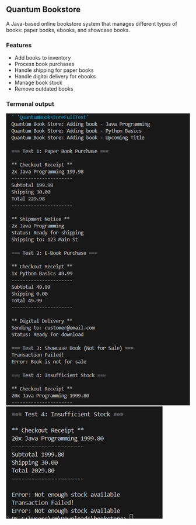 ## Quantum Bookstore

A Java-based online bookstore system that manages different types of books: paper books, ebooks, and showcase books.

### Features

-   Add books to inventory
-   Process book purchases
-   Handle shipping for paper books
-   Handle digital delivery for ebooks
-   Manage book stock
-   Remove outdated books

### Termenal output
![Sample Receipt](./images/Screenshot1.png)
![Sample Receipt2](./images/Screenshot2.png)

